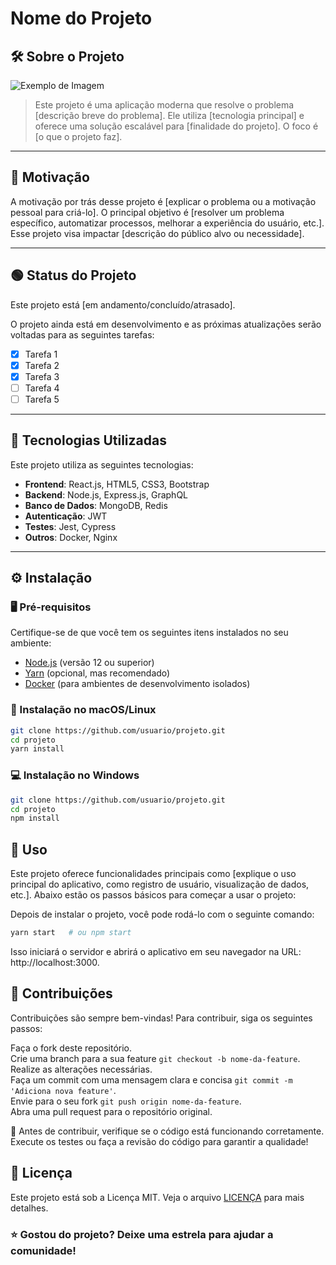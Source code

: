 # Nome do Projeto

## 🛠️ Sobre o Projeto

![Exemplo de Imagem](imagem.png) 

> Este projeto é uma aplicação moderna que resolve o problema [descrição breve do problema]. Ele utiliza [tecnologia principal] e oferece uma solução escalável para [finalidade do projeto]. O foco é [o que o projeto faz].

---

## 🎯 Motivação

A motivação por trás desse projeto é [explicar o problema ou a motivação pessoal para criá-lo]. O principal objetivo é [resolver um problema específico, automatizar processos, melhorar a experiência do usuário, etc.]. Esse projeto visa impactar [descrição do público alvo ou necessidade].

---
## 🟢 Status do Projeto

Este projeto está [em andamento/concluído/atrasado]. 

O projeto ainda está em desenvolvimento e as próximas atualizações serão voltadas para as seguintes tarefas:

- [x] Tarefa 1
- [x] Tarefa 2
- [x] Tarefa 3
- [ ] Tarefa 4
- [ ] Tarefa 5

---

## 🧰 Tecnologias Utilizadas

Este projeto utiliza as seguintes tecnologias:

- **Frontend**: React.js, HTML5, CSS3, Bootstrap
- **Backend**: Node.js, Express.js, GraphQL
- **Banco de Dados**: MongoDB, Redis
- **Autenticação**: JWT
- **Testes**: Jest, Cypress
- **Outros**: Docker, Nginx

---

## ⚙️ Instalação

### 🖥️ Pré-requisitos

Certifique-se de que você tem os seguintes itens instalados no seu ambiente:

- [Node.js](https://nodejs.org) (versão 12 ou superior)
- [Yarn](https://yarnpkg.com) (opcional, mas recomendado)
- [Docker](https://www.docker.com/get-started) (para ambientes de desenvolvimento isolados)

### 🔧 Instalação no macOS/Linux

```bash
git clone https://github.com/usuario/projeto.git
cd projeto
yarn install

```

### 💻 Instalação no Windows

```bash
git clone https://github.com/usuario/projeto.git
cd projeto
npm install

```

## 🚀 Uso

Este projeto oferece funcionalidades principais como [explique o uso principal do aplicativo, como registro de usuário, visualização de dados, etc.]. Abaixo estão os passos básicos para começar a usar o projeto:

Depois de instalar o projeto, você pode rodá-lo com o seguinte comando:
```bash
yarn start   # ou npm start

```
Isso iniciará o servidor e abrirá o aplicativo em seu navegador na URL: http://localhost:3000.

## 🤝 Contribuições

Contribuições são sempre bem-vindas! Para contribuir, siga os seguintes passos:

Faça o fork deste repositório.<br>
Crie uma branch para a sua feature `git checkout -b nome-da-feature`.<br>
Realize as alterações necessárias.<br>
Faça um commit com uma mensagem clara e concisa `git commit -m 'Adiciona nova feature'`.<br>
Envie para o seu fork `git push origin nome-da-feature`.<br>
Abra uma pull request para o repositório original.<br>

🔄 Antes de contribuir, verifique se o código está funcionando corretamente. Execute os testes ou faça a revisão do código para garantir a qualidade!

## 📜 Licença

Este projeto está sob a Licença MIT. Veja o arquivo [LICENÇA](LICENSE) para mais detalhes.

### ⭐ Gostou do projeto? Deixe uma estrela para ajudar a comunidade!
